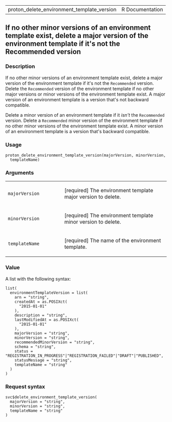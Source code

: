 <table style="width: 100%;">
<tbody>
<tr class="odd">
<td>proton_delete_environment_template_version</td>
<td style="text-align: right;">R Documentation</td>
</tr>
</tbody>
</table>

## If no other minor versions of an environment template exist, delete a major version of the environment template if it's not the Recommended version

### Description

If no other minor versions of an environment template exist, delete a
major version of the environment template if it's not the `Recommended`
version. Delete the `Recommended` version of the environment template if
no other major versions or minor versions of the environment template
exist. A major version of an environment template is a version that's
not backward compatible.

Delete a minor version of an environment template if it *isn't* the
`Recommended` version. Delete a `Recommended` minor version of the
environment template if no other minor versions of the environment
template exist. A minor version of an environment template is a version
that's backward compatible.

### Usage

    proton_delete_environment_template_version(majorVersion, minorVersion,
      templateName)

### Arguments

<table>
<colgroup>
<col style="width: 35%" />
<col style="width: 65%" />
</colgroup>
<tbody>
<tr class="odd">
<td><code
id="proton_delete_environment_template_version_:_majorVersion">majorVersion</code></td>
<td><p>[required] The environment template major version to
delete.</p></td>
</tr>
<tr class="even">
<td><code
id="proton_delete_environment_template_version_:_minorVersion">minorVersion</code></td>
<td><p>[required] The environment template minor version to
delete.</p></td>
</tr>
<tr class="odd">
<td><code
id="proton_delete_environment_template_version_:_templateName">templateName</code></td>
<td><p>[required] The name of the environment template.</p></td>
</tr>
</tbody>
</table>

### Value

A list with the following syntax:

    list(
      environmentTemplateVersion = list(
        arn = "string",
        createdAt = as.POSIXct(
          "2015-01-01"
        ),
        description = "string",
        lastModifiedAt = as.POSIXct(
          "2015-01-01"
        ),
        majorVersion = "string",
        minorVersion = "string",
        recommendedMinorVersion = "string",
        schema = "string",
        status = "REGISTRATION_IN_PROGRESS"|"REGISTRATION_FAILED"|"DRAFT"|"PUBLISHED",
        statusMessage = "string",
        templateName = "string"
      )
    )

### Request syntax

    svc$delete_environment_template_version(
      majorVersion = "string",
      minorVersion = "string",
      templateName = "string"
    )
